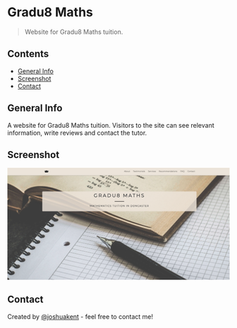 # Gradu8 Maths

> Website for Gradu8 Maths tuition.

## Contents

-   [General Info](#general-info)
-   [Screenshot](#screenshot)
-   [Contact](#contact)

## General Info

A website for Gradu8 Maths tuition. Visitors to the site can see relevant information, write reviews and contact the tutor.

## Screenshot

![Screenshot of website](./src/assets/gradu8_maths_tutor.png)

## Contact

Created by [@joshuakent](josh.kent94@yahoo.co.uk) - feel free to contact me!
